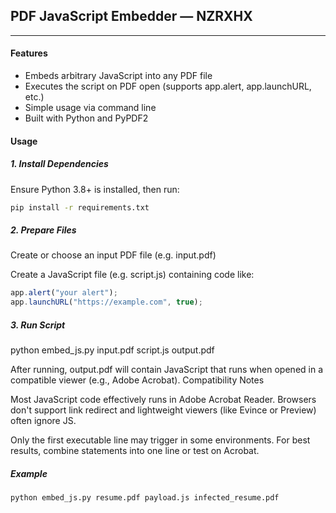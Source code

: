 ## PDF JavaScript Embedder — NZRXHX
---
#### Features

- Embeds arbitrary JavaScript into any PDF file
- Executes the script on PDF open (supports app.alert, app.launchURL, etc.)
- Simple usage via command line
- Built with Python and PyPDF2

#### Usage
##### 1. Install Dependencies

Ensure Python 3.8+ is installed, then run:
```bash
pip install -r requirements.txt
```
##### 2. Prepare Files
Create or choose an input PDF file (e.g. input.pdf)

Create a JavaScript file (e.g. script.js) containing code like:
```javascript
app.alert("your alert");
app.launchURL("https://example.com", true);
```
##### 3. Run Script

python embed_js.py input.pdf script.js output.pdf

After running, output.pdf will contain JavaScript that runs when opened in a compatible viewer (e.g., Adobe Acrobat).
Compatibility Notes

Most JavaScript code effectively runs in Adobe Acrobat Reader. Browsers don't support link redirect and lightweight viewers (like Evince or Preview) often ignore JS.

Only the first executable line may trigger in some environments. For best results, combine statements into one line or test on Acrobat.

##### Example
```bash
python embed_js.py resume.pdf payload.js infected_resume.pdf
```
